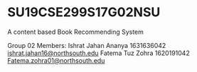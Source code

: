 # SU19CSE299S17G02NSU
A content based Book Recommending System

Group 02 Members:
Ishrat Jahan Ananya   1631636042    ishrat.jahan16@northsouth.edu
Fatema Tuz Zohra      1620191042    Fatema.zohra01@northsouth.edu
